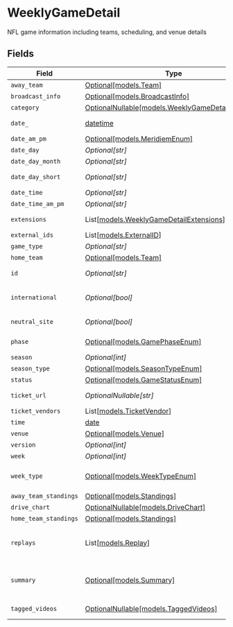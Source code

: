 # WeeklyGameDetail

NFL game information including teams, scheduling, and venue details


## Fields

| Field                                                                                      | Type                                                                                       | Required                                                                                   | Description                                                                                | Example                                                                                    |
| ------------------------------------------------------------------------------------------ | ------------------------------------------------------------------------------------------ | ------------------------------------------------------------------------------------------ | ------------------------------------------------------------------------------------------ | ------------------------------------------------------------------------------------------ |
| `away_team`                                                                                | [Optional[models.Team]](../models/team.md)                                                 | :heavy_minus_sign:                                                                         | N/A                                                                                        |                                                                                            |
| `broadcast_info`                                                                           | [Optional[models.BroadcastInfo]](../models/broadcastinfo.md)                               | :heavy_minus_sign:                                                                         | N/A                                                                                        |                                                                                            |
| `category`                                                                                 | [OptionalNullable[models.WeeklyGameDetailCategory]](../models/weeklygamedetailcategory.md) | :heavy_minus_sign:                                                                         | N/A                                                                                        |                                                                                            |
| `date_`                                                                                    | [datetime](https://docs.python.org/3/library/datetime.html#datetime-objects)               | :heavy_minus_sign:                                                                         | Game date (YYYY-MM-DD)                                                                     |                                                                                            |
| `date_am_pm`                                                                               | [Optional[models.MeridiemEnum]](../models/meridiemenum.md)                                 | :heavy_minus_sign:                                                                         | Time of day indicator                                                                      |                                                                                            |
| `date_day`                                                                                 | *Optional[str]*                                                                            | :heavy_minus_sign:                                                                         | Day of week (full)                                                                         |                                                                                            |
| `date_day_month`                                                                           | *Optional[str]*                                                                            | :heavy_minus_sign:                                                                         | Date in M/D format                                                                         |                                                                                            |
| `date_day_short`                                                                           | *Optional[str]*                                                                            | :heavy_minus_sign:                                                                         | Day of week (abbreviated)                                                                  |                                                                                            |
| `date_time`                                                                                | *Optional[str]*                                                                            | :heavy_minus_sign:                                                                         | Time without AM/PM                                                                         |                                                                                            |
| `date_time_am_pm`                                                                          | *Optional[str]*                                                                            | :heavy_minus_sign:                                                                         | Time with AM/PM                                                                            |                                                                                            |
| `extensions`                                                                               | List[[models.WeeklyGameDetailExtensions](../models/weeklygamedetailextensions.md)]         | :heavy_minus_sign:                                                                         | Additional game data extensions                                                            |                                                                                            |
| `external_ids`                                                                             | List[[models.ExternalID](../models/externalid.md)]                                         | :heavy_minus_sign:                                                                         | N/A                                                                                        |                                                                                            |
| `game_type`                                                                                | *Optional[str]*                                                                            | :heavy_minus_sign:                                                                         | Type of game                                                                               | UNSPECIFIED                                                                                |
| `home_team`                                                                                | [Optional[models.Team]](../models/team.md)                                                 | :heavy_minus_sign:                                                                         | N/A                                                                                        |                                                                                            |
| `id`                                                                                       | *Optional[str]*                                                                            | :heavy_minus_sign:                                                                         | Unique game identifier                                                                     |                                                                                            |
| `international`                                                                            | *Optional[bool]*                                                                           | :heavy_minus_sign:                                                                         | Whether game is played internationally                                                     |                                                                                            |
| `neutral_site`                                                                             | *Optional[bool]*                                                                           | :heavy_minus_sign:                                                                         | Whether game is at neutral venue                                                           |                                                                                            |
| `phase`                                                                                    | [Optional[models.GamePhaseEnum]](../models/gamephaseenum.md)                               | :heavy_minus_sign:                                                                         | Current phase of the game                                                                  |                                                                                            |
| `season`                                                                                   | *Optional[int]*                                                                            | :heavy_minus_sign:                                                                         | Season year                                                                                |                                                                                            |
| `season_type`                                                                              | [Optional[models.SeasonTypeEnum]](../models/seasontypeenum.md)                             | :heavy_minus_sign:                                                                         | Type of NFL season                                                                         | REG                                                                                        |
| `status`                                                                                   | [Optional[models.GameStatusEnum]](../models/gamestatusenum.md)                             | :heavy_minus_sign:                                                                         | Game status                                                                                |                                                                                            |
| `ticket_url`                                                                               | *OptionalNullable[str]*                                                                    | :heavy_minus_sign:                                                                         | Primary ticket purchase URL                                                                |                                                                                            |
| `ticket_vendors`                                                                           | List[[models.TicketVendor](../models/ticketvendor.md)]                                     | :heavy_minus_sign:                                                                         | N/A                                                                                        |                                                                                            |
| `time`                                                                                     | [date](https://docs.python.org/3/library/datetime.html#date-objects)                       | :heavy_minus_sign:                                                                         | Game time in UTC                                                                           |                                                                                            |
| `venue`                                                                                    | [Optional[models.Venue]](../models/venue.md)                                               | :heavy_minus_sign:                                                                         | N/A                                                                                        |                                                                                            |
| `version`                                                                                  | *Optional[int]*                                                                            | :heavy_minus_sign:                                                                         | Data version number                                                                        |                                                                                            |
| `week`                                                                                     | *Optional[int]*                                                                            | :heavy_minus_sign:                                                                         | Week number                                                                                |                                                                                            |
| `week_type`                                                                                | [Optional[models.WeekTypeEnum]](../models/weektypeenum.md)                                 | :heavy_minus_sign:                                                                         | Type of week (HOF, Preseason, Regular season)                                              |                                                                                            |
| `away_team_standings`                                                                      | [Optional[models.Standings]](../models/standings.md)                                       | :heavy_minus_sign:                                                                         | N/A                                                                                        |                                                                                            |
| `drive_chart`                                                                              | [OptionalNullable[models.DriveChart]](../models/drivechart.md)                             | :heavy_minus_sign:                                                                         | Drive-by-drive data                                                                        |                                                                                            |
| `home_team_standings`                                                                      | [Optional[models.Standings]](../models/standings.md)                                       | :heavy_minus_sign:                                                                         | N/A                                                                                        |                                                                                            |
| `replays`                                                                                  | List[[models.Replay](../models/replay.md)]                                                 | :heavy_minus_sign:                                                                         | Replay video information (populated when includeReplays=true)                              |                                                                                            |
| `summary`                                                                                  | [Optional[models.Summary]](../models/summary.md)                                           | :heavy_minus_sign:                                                                         | Live game state summary including score, possession, and game situation                    |                                                                                            |
| `tagged_videos`                                                                            | [OptionalNullable[models.TaggedVideos]](../models/taggedvideos.md)                         | :heavy_minus_sign:                                                                         | Tagged video content                                                                       |                                                                                            |